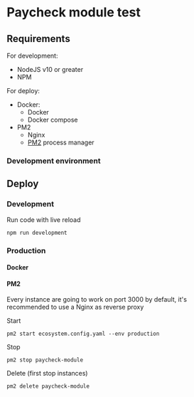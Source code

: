 # Paycheck module test

## Requirements

For development:

- NodeJS v10 or greater
- NPM

For deploy:

- Docker:
  - Docker
  - Docker compose
- PM2
  - Nginx
  - [PM2](https://pm2.keymetrics.io/) process manager

### Development environment

## Deploy

### Development

Run code with live reload

```Shell
npm run development
```

### Production

#### Docker

#### PM2

Every instance are going to work on port 3000 by default, it's recommended to use a Nginx as reverse proxy

Start

```Shell
pm2 start ecosystem.config.yaml --env production
```

Stop

```Shell
pm2 stop paycheck-module
```

Delete (first stop instances)

```Shell
pm2 delete paycheck-module
```
